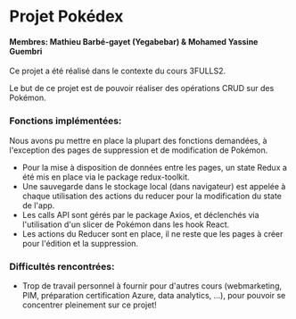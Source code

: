 # Projet Pokédex
#### Membres: Mathieu Barbé-gayet (Yegabebar) & Mohamed Yassine Guembri
Ce projet a été réalisé dans le contexte du cours 3FULLS2.

Le but de ce projet est de pouvoir réaliser des opérations CRUD sur des Pokémon.

### Fonctions implémentées:
Nous avons pu mettre en place la plupart des fonctions demandées, à l'exception des pages de suppression et de modification de Pokémon.

- Pour la mise à disposition de données entre les pages, un state Redux a été mis en place via le package redux-toolkit.
- Une sauvegarde dans le stockage local (dans navigateur) est appelée à chaque utilisation des actions du reducer pour la modification du state de l'app.
- Les calls API sont gérés par le package Axios, et déclenchés via l'utilisation d'un slicer de Pokémon dans les hook React.
- Les actions du Reducer sont en place, il ne reste que les pages à créer pour l'édition et la suppression.

### Difficultés rencontrées:
- Trop de travail personnel à fournir pour d'autres cours (webmarketing, PIM, préparation certification Azure, data analytics, ...), pour pouvoir se concentrer pleinement sur ce projet!